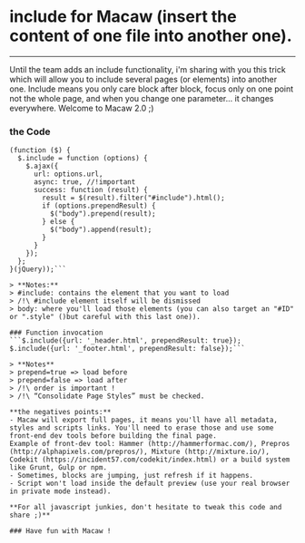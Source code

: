 # include for Macaw (insert the content of one file into another one).

* * *

Until the team adds an include functionality, i'm sharing with you this trick which will allow you to include several pages (or elements) into another one.
Include means you only care block after block, focus only on one point not the whole page, and when you change one parameter... it changes everywhere. Welcome to Macaw 2.0 ;)

### the Code  

```Function
(function ($) {
  $.include = function (options) {
    $.ajax({
      url: options.url,
      async: true, //!important
      success: function (result) {
        result = $(result).filter("#include").html();
        if (options.prependResult) {
          $("body").prepend(result);
        } else {
          $("body").append(result);
        }
      }
    });
  };
}(jQuery));```

> **Notes:**
> #include: contains the element that you want to load  
> /!\ #include element itself will be dismissed  
> body: where you'll load those elements (you can also target an "#ID" or ".style" ()but careful with this last one)).  

### Function invocation  
```$.include({url: '_header.html', prependResult: true});
$.include({url: '_footer.html', prependResult: false});```

> **Notes**
> prepend=true => load before
> prepend=false => load after
> /!\ order is important !
> /!\ “Consolidate Page Styles” must be checked.

**the negatives points:**
- Macaw will export full pages, it means you'll have all metadata, styles and scripts links. You'll need to erase those and use some front-end dev tools before building the final page.
Example of front-dev tool: Hammer (http://hammerformac.com/), Prepros (http://alphapixels.com/prepros/), Mixture (http://mixture.io/), Codekit (https://incident57.com/codekit/index.html) or a build system like Grunt, Gulp or npm.
- Sometimes, blocks are jumping, just refresh if it happens.
- Script won't load inside the default preview (use your real browser in private mode instead).

**For all javascript junkies, don't hesitate to tweak this code and share ;)**

### Have fun with Macaw !
